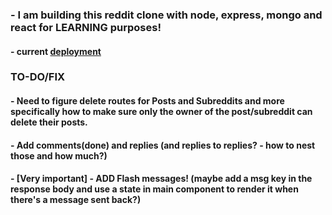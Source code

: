 ### - I am building this reddit clone with node, express, mongo and react for LEARNING purposes!

#### - current [deployment](https://shrouded-sierra-00610.herokuapp.com)

### TO-DO/FIX

#### - Need to figure delete routes for Posts and Subreddits and more specifically how to make sure only the owner of the post/subreddit can delete their posts.

#### - Add comments(done) and replies (and replies to replies? - how to nest those and how much?)

#### - [Very important] - ADD Flash messages! (maybe add a msg key in the response body and use a state in main component to render it when there's a message sent back?)



